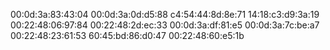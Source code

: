 00:0d:3a:83:43:04
00:0d:3a:0d:d5:88
c4:54:44:8d:8e:71
14:18:c3:d9:3a:19
00:22:48:06:97:84
00:22:48:2d:ec:33
00:0d:3a:df:81:e5
00:0d:3a:7c:be:a7
00:22:48:23:61:53
60:45:bd:86:d0:47
00:22:48:60:e5:1b



